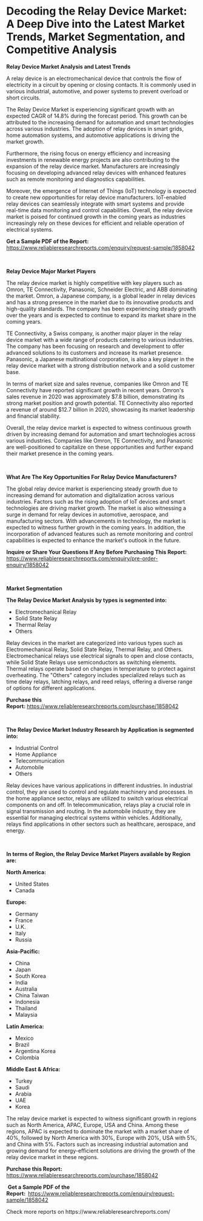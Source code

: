 <p><h1>Decoding the Relay Device Market: A Deep Dive into the Latest Market Trends, Market Segmentation, and Competitive Analysis</h1></p><p><strong>Relay Device Market Analysis and Latest Trends</strong></p>
<p><p>A relay device is an electromechanical device that controls the flow of electricity in a circuit by opening or closing contacts. It is commonly used in various industrial, automotive, and power systems to prevent overload or short circuits.</p><p>The Relay Device Market is experiencing significant growth with an expected CAGR of 14.8% during the forecast period. This growth can be attributed to the increasing demand for automation and smart technologies across various industries. The adoption of relay devices in smart grids, home automation systems, and automotive applications is driving the market growth.</p><p>Furthermore, the rising focus on energy efficiency and increasing investments in renewable energy projects are also contributing to the expansion of the relay device market. Manufacturers are increasingly focusing on developing advanced relay devices with enhanced features such as remote monitoring and diagnostics capabilities.</p><p>Moreover, the emergence of Internet of Things (IoT) technology is expected to create new opportunities for relay device manufacturers. IoT-enabled relay devices can seamlessly integrate with smart systems and provide real-time data monitoring and control capabilities. Overall, the relay device market is poised for continued growth in the coming years as industries increasingly rely on these devices for efficient and reliable operation of electrical systems.</p></p>
<p><strong>Get a Sample PDF of the Report:&nbsp;</strong> <a href="https://www.reliableresearchreports.com/enquiry/request-sample/1858042">https://www.reliableresearchreports.com/enquiry/request-sample/1858042</a></p>
<p>&nbsp;</p>
<p><strong>Relay Device Major Market Players</strong></p>
<p><p>The relay device market is highly competitive with key players such as Omron, TE Connectivity, Panasonic, Schneider Electric, and ABB dominating the market. Omron, a Japanese company, is a global leader in relay devices and has a strong presence in the market due to its innovative products and high-quality standards. The company has been experiencing steady growth over the years and is expected to continue to expand its market share in the coming years.</p><p>TE Connectivity, a Swiss company, is another major player in the relay device market with a wide range of products catering to various industries. The company has been focusing on research and development to offer advanced solutions to its customers and increase its market presence. Panasonic, a Japanese multinational corporation, is also a key player in the relay device market with a strong distribution network and a solid customer base.</p><p>In terms of market size and sales revenue, companies like Omron and TE Connectivity have reported significant growth in recent years. Omron's sales revenue in 2020 was approximately $7.8 billion, demonstrating its strong market position and growth potential. TE Connectivity also reported a revenue of around $12.7 billion in 2020, showcasing its market leadership and financial stability.</p><p>Overall, the relay device market is expected to witness continuous growth driven by increasing demand for automation and smart technologies across various industries. Companies like Omron, TE Connectivity, and Panasonic are well-positioned to capitalize on these opportunities and further expand their market presence in the coming years.</p></p>
<p>&nbsp;</p>
<p><strong>What Are The Key Opportunities For Relay Device Manufacturers?</strong></p>
<p><p>The global relay device market is experiencing steady growth due to increasing demand for automation and digitalization across various industries. Factors such as the rising adoption of IoT devices and smart technologies are driving market growth. The market is also witnessing a surge in demand for relay devices in automotive, aerospace, and manufacturing sectors. With advancements in technology, the market is expected to witness further growth in the coming years. In addition, the incorporation of advanced features such as remote monitoring and control capabilities is expected to enhance the market's outlook in the future.</p></p>
<p><strong>Inquire or Share Your Questions If Any Before Purchasing This Report:</strong> <a href="https://www.reliableresearchreports.com/enquiry/pre-order-enquiry/1858042">https://www.reliableresearchreports.com/enquiry/pre-order-enquiry/1858042</a></p>
<p>&nbsp;</p>
<p><strong>Market Segmentation</strong></p>
<p><strong>The Relay Device Market Analysis by types is segmented into:</strong></p>
<p><ul><li>Electromechanical Relay</li><li>Solid State Relay</li><li>Thermal Relay</li><li>Others</li></ul></p>
<p><p>Relay devices in the market are categorized into various types such as Electromechanical Relay, Solid State Relay, Thermal Relay, and Others. Electromechanical relays use electrical signals to open and close contacts, while Solid State Relays use semiconductors as switching elements. Thermal relays operate based on changes in temperature to protect against overheating. The "Others" category includes specialized relays such as time delay relays, latching relays, and reed relays, offering a diverse range of options for different applications.</p></p>
<p><strong>Purchase this Report:&nbsp;</strong><a href="https://www.reliableresearchreports.com/purchase/1858042">https://www.reliableresearchreports.com/purchase/1858042</a></p>
<p>&nbsp;</p>
<p><strong>The Relay Device Market Industry Research by Application is segmented into:</strong></p>
<p><ul><li>Industrial Control</li><li>Home Appliance</li><li>Telecommunication</li><li>Automobile</li><li>Others</li></ul></p>
<p><p>Relay devices have various applications in different industries. In industrial control, they are used to control and regulate machinery and processes. In the home appliance sector, relays are utilized to switch various electrical components on and off. In telecommunication, relays play a crucial role in signal transmission and routing. In the automobile industry, they are essential for managing electrical systems within vehicles. Additionally, relays find applications in other sectors such as healthcare, aerospace, and energy.</p></p>
<p>&nbsp;</p>
<p><strong>In terms of Region, the Relay Device Market Players available by Region are:</strong></p>
<p>
    <p> <strong> North America: </strong>
        <ul>
            <li>United States</li>
            <li>Canada</li>
        </ul>
        </p> 
    <p> <strong> Europe: </strong>
        <ul>
            <li>Germany</li>
            <li>France</li>
            <li>U.K.</li>
            <li>Italy</li>
            <li>Russia</li>
        </ul>
        </p> 
    <p> <strong> Asia-Pacific: </strong>
        <ul>
            <li>China</li>
            <li>Japan</li>
            <li>South Korea</li>
            <li>India</li>
            <li>Australia</li>
            <li>China Taiwan</li>
            <li>Indonesia</li>
            <li>Thailand</li>
            <li>Malaysia</li>
        </ul>
        </p> 
    <p> <strong> Latin America: </strong>
        <ul>
            <li>Mexico</li>
            <li>Brazil</li>
            <li>Argentina Korea</li>
            <li>Colombia</li>
        </ul>
        </p> 
    <p> <strong> Middle East & Africa: </strong>
        <ul>
            <li>Turkey</li>
            <li>Saudi</li>
            <li>Arabia</li>
            <li>UAE</li>
            <li>Korea</li>
        </ul>
    </p>
    </p>
<p><p>The relay device market is expected to witness significant growth in regions such as North America, APAC, Europe, USA and China. Among these regions, APAC is expected to dominate the market with a market share of 40%, followed by North America with 30%, Europe with 20%, USA with 5%, and China with 5%. Factors such as increasing industrial automation and growing demand for energy-efficient solutions are driving the growth of the relay device market in these regions.</p></p>
<p><strong>Purchase this Report: </strong><a href="https://www.reliableresearchreports.com/purchase/1858042">https://www.reliableresearchreports.com/purchase/1858042</a></p>
<p>&nbsp;<strong>Get a Sample PDF of the Report:&nbsp;&nbsp;</strong><a href="https://www.reliableresearchreports.com/enquiry/request-sample/1858042">https://www.reliableresearchreports.com/enquiry/request-sample/1858042</a></p>
<p><strong></strong></p>
<p>Check more reports on https://www.reliableresearchreports.com/</p>